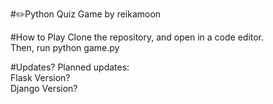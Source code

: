 #:pencil2:Python Quiz Game
by reikamoon

#How to Play
Clone the repository, and open in a code editor.\
Then, run python game.py

#Updates?
Planned updates:\
Flask Version?\
Django Version?
